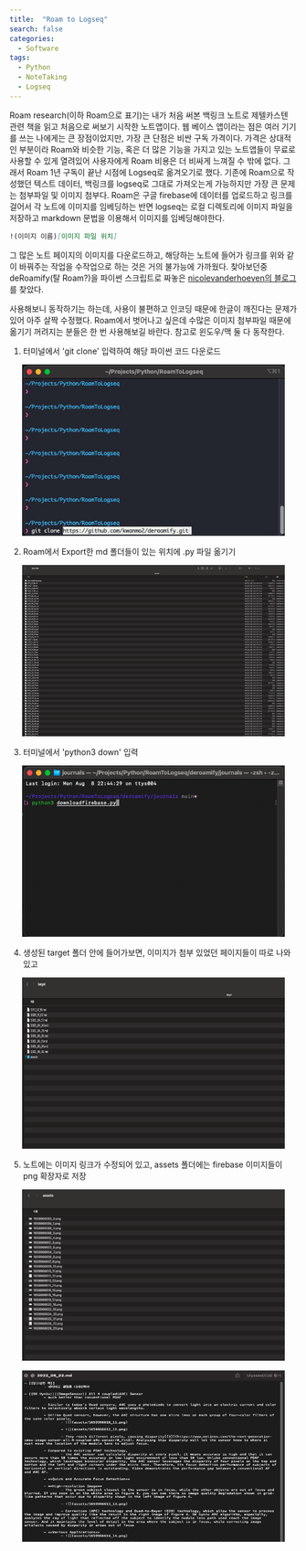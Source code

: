 ```yaml
---
title:  "Roam to Logseq"
search: false
categories: 
  - Software
tags:
  - Python
  - NoteTaking
  - Logseq
---
```

Roam research(이하 Roam으로 표기)는 내가 처음 써본 백링크 노트로 제텔카스텐 관련 책을 읽고 처음으로 써보기 시작한  노트앱이다. 웹 베이스 앱이라는 점은 여러 기기를 쓰는 나에게는 큰 장점이었지만, 가장 큰 단점은 비싼 구독 가격이다. 가격은 상대적인 부분이라 Roam와 비슷한 기능, 혹은 더 많은 기능을 가지고 있는 노트앱들이 무료로 사용할 수 있게 열려있어 사용자에게 Roam 비용은 더 비싸게 느껴질 수 밖에 없다. 그래서 Roam 1년 구독이 끝난 시점에 Logseq로 옮겨오기로 했다. 기존에 Roam으로 작성했던 텍스트 데이터, 백링크를 logseq로 그대로 가져오는게 가능하지만 가장 큰 문제는 첨부파일 및 이미지 첨부다. Roam은 구글 firebase에 데이터를 업로드하고 링크를 걸어서 각 노트에 이미지를 임베딩하는 반면 logseq는 로컬 디렉토리에 이미지 파일을 저장하고 markdown 문법을 이용해서 이미지를 임베딩해야한다.
```markdown
!(이미지 이름)[이미지 파일 위치]
```

그 많은 노트 페이지의 이미지를 다운로드하고, 해당하는 노트에 들어가 링크를 위와 같이 바꿔주는 작업을 수작업으로 하는 것은 거의 불가능에 가까웠다. 찾아보던중 deRoamify(탈 Roam?)을 파이썬 스크립트로 짜놓은 [nicolevanderhoeven의 블로그](https://nicolevanderhoeven.com/blog/20210602-downloading-files-from-roam/)를 찾았다. 

사용해보니 동작하기는 하는데, 사용이 불편하고 인코딩 때문에 한글이 깨진다는 문제가 있어 아주 살짝 수정했다. Roam에서 벗어나고 싶은데 수많은 이미지 첨부파일 때문에 옮기기 꺼려지는 분들은 한 번 사용해보길 바란다. 참고로 윈도우/맥 둘 다 동작한다.

1. 터미널에서 'git clone' 입력하여 해당 파이썬 코드 다운로드

<p align="center">
  <img width="460" height="300" src="assets/2022-08-08_1.png">
</p>


2. Roam에서 Export한 md 폴더들이 있는 위치에 .py 파일 옮기기

<p align="center">
  <img width="460" height="300" src="assets/2022-08-08_2.png">
</p>


3. 터미널에서 'python3 down' 입력

<p align="center">
  <img width="460" height="300" src="assets/2022-08-08_3.png">
</p>

4. 생성된 target 폴더 안에 들어가보면, 이미지가 첨부 있었던 페이지들이 따로 나와있고 


<p align="center">
  <img width="460" height="300" src="assets/2022-08-08_7.png">
</p>

5. 노트에는 이미지 링크가 수정되어 있고, assets 폴더에는 firebase 이미지들이 png 확장자로 저장


<p align="center">
  <img width="460" height="300" src="assets/2022-08-08_8.png">
</p>

<p align="center">
  <img width="460" height="300" src="assets/2022-08-08_9.png">
</p>
